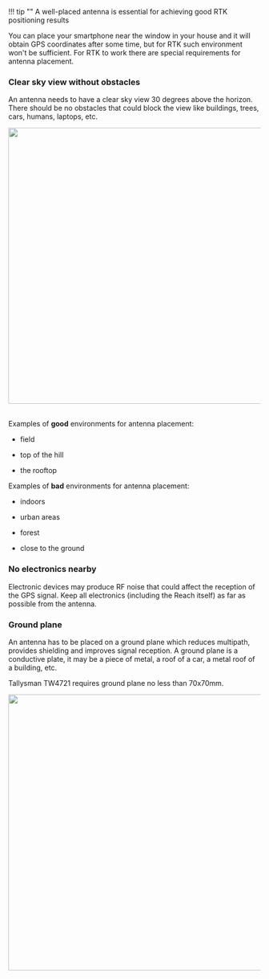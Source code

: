 !!! tip ""
	A well-placed antenna is essential for achieving good RTK positioning results

You can place your smartphone near the window in your house and it will obtain GPS coordinates after some time, but for RTK such environment won't be sufficient. For RTK to work there are special requirements for antenna placement.

### Clear sky view without obstacles

An antenna needs to have a clear sky view 30 degrees above the horizon. There should be no obstacles that could block the view like buildings, trees, cars, humans, laptops, etc.

<div style="text-align: center;"><img src="../img/reachm-plus/antenna-placement/antenna-mount.png" style="width: 550px;"></div><br>

Examples of **good** environments for antenna placement:

* field

* top of the hill

* the rooftop

Examples of **bad** environments for antenna placement:

* indoors

* urban areas

* forest

* close to the ground

### No electronics nearby

Electronic devices may produce RF noise that could affect the reception of the GPS signal. Keep all electronics (including the Reach itself) as far as possible from the antenna.

### Ground plane

An antenna has to be placed on a ground plane which reduces multipath, provides shielding and improves signal reception. A ground plane is a conductive plate, it may be a piece of metal, a roof of a car, a metal roof of a building, etc.

Tallysman TW4721 requires ground plane no less than 70x70mm.

<div style="text-align: center;"><img src="../img/reachm-plus/antenna-placement/antenna-ground-plane.png" style="width: 550px;"></div><br>
